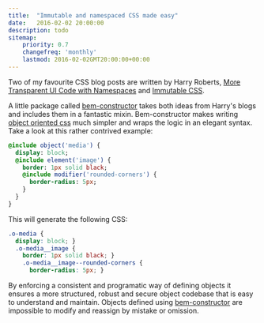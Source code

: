 ```yaml
---
title:  "Immutable and namespaced CSS made easy"
date:   2016-02-02 20:00:00
description: todo
sitemap:
    priority: 0.7
    changefreq: 'monthly'
    lastmod: 2016-02-02GMT20:00:00+00:00
---
```


Two of my favourite CSS blog posts are written by Harry Roberts, [More Transparent UI Code with Namespaces](http://csswizardry.com/2015/03/more-transparent-ui-code-with-namespaces/) and [Immutable CSS](http://csswizardry.com/2015/03/immutable-css/).

A little package called [bem-constructor](https://github.com/danielguillan/bem-constructor) takes both ideas from Harry's blogs and includes them in a fantastic mixin. Bem-constructor makes writing [object oriented css](https://www.smashingmagazine.com/2011/12/an-introduction-to-object-oriented-css-oocss/) much simpler and wraps the logic in an elegant syntax. Take a look at this rather contrived example:

```sass
@include object('media') {
  display: block;
  @include element('image') {
    border: 1px solid black;
    @include modifier('rounded-corners') {
      border-radius: 5px;
    }
  }
}
```

This will generate the following CSS:

```css
.o-media {
  display: block; }
  .o-media__image {
    border: 1px solid black; }
    .o-media__image--rounded-corners {
      border-radius: 5px; }
```
By enforcing a consistent and programatic way of defining objects it ensures a more structured, robust and secure object codebase that is easy to understand and maintain. Objects defined using [bem-constructor](https://github.com/danielguillan/bem-constructor) are impossible to modify and reassign by mistake or omission.
